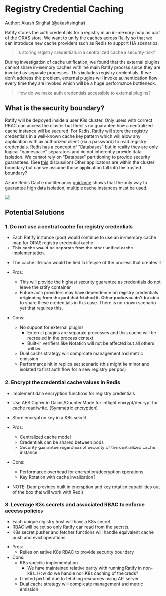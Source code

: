 # Registry Credential Caching
Author: Akash Singhal (@akashsinghal)

Ratify stores the auth credentials for a registry in an in-memory map as part of the ORAS store. We want to unify the caches across Ratify so that we can introduce new cache providers such as Redis to support HA scenarios.

> Is storing registry credentials in a centralized cache a security risk?

During investigation of cache unification, we found that the external plugins cannot share in-memory caches with the main Ratify process since they are invoked as separate processes. This includes registry credentials. If we don't address this problem, external plugins will invoke authentication flow every time they are invoked which will be a huge performance bottleneck. 

> How do we make auth credentials accessible to external plugins?


## What is the security boundary?
Ratify will be deployed inside a user K8s cluster. Only users with correct RBAC can access the cluster but there's no guarantee how a centralized cache instance will be secured. For Redis, Ratify will store the registry credentials in a well-known cache key pattern which will allow any application with an authorized client (via a password) to read registry credentials. Redis has a concept of "Databases" but in reality they are only logical "namespace" separators and do not inherently provide data isolation. We cannot rely on "Database" partitioning to provide security guarantees. (See [this](https://github.com/redis/redis/issues/8099#issuecomment-741868975) discussion) Other applicatons are within the cluster boundary but can we assume those application fall into the trusted boundary?

Azure Redis Cache multitenancy [guidance](https://learn.microsoft.com/en-us/azure/architecture/guide/multitenant/service/cache-redis#isolation-models) shows that the only way to guarantee high data isolation, multiple cache instances must be used. 

![](https://hackmd.io/_uploads/BJKr42gd2.png)


## Potential Solutions

### 1. Do not use a central cache for registry credentials

* Each Ratify instance (pod) would continue to use an in-memory cache map for ORAS registry credential cache
* This cache would be separate from the other unified cache implementation.
- The cache lifespan would be tied to lifecyle of the process that creates it

- Pros:
    - This will provide the highest security guarantee as credentials do not leave the ratify container
    - Future auth providers may have dependence on registry credentials originating from the pod that fetched it. Other pods wouldn't be able to share these credentials in this case. There is no known scenario yet that requires this.
- Cons:
    - No support for external plugins
        - External plugins are separate processes and thus cache will be recreated in the process context.
        - Built-in verifiers like Notation will not be affected but all others will be
    - Dual cache strategy will complicate management and metric emission
    - Performance hit in replica set scenario (this might be minor and isolated to first auth flow for a new registry per pod)

### 2. Encrypt the credential cache values in Redis

* Implement data encryption functions for registry credentials
- Use AES Cipher in Galois/Counter Mode for inflight encrypt/decrypt for cache read/write. (Symmetric encryption)
* Store encryption key in a K8s secret

- Pros:
    - Centralized cache model
    - Credentials can be shared between pods
    - Security guarantee regardless of security of the centralized cache instance
- Cons:
    - Performance overhead for encryption/decryption operations
    - Key Rotation with cache invalidation?

- NOTE: Dapr provides built in encryption and key rotation capabilities out of the box that will work with Redis

### 3. Leverage K8s secrets and associated RBAC to enforce access policies

* Each unique registry host will have a K8s secret
* RBAC will be set so only Ratify can read from the secrets.
* K8s secret pusher and fetcher functions will handle equivalent cache push and evict operations

- Pros:
    - Relies on native K8s RBAC to provide security boundary
- Cons: 
    - K8s specific implementation
        - We have maintained relative parity with running Ratify in non-k8s. How do we handle non K8s caching of the creds?
    - Limited perf hit due to fetching resources using API server
    - Dual cache strategy will complicate management and metric emission

